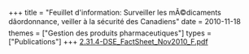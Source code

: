 +++
title = "Feuillet d'information: Surveiller les mÃ©dicaments dâordonnance, veiller à la sécurité des Canadiens"
date = 2010-11-18
themes = ["Gestion des produits pharmaceutiques"]
types = ["Publications"]
+++
[2.31.4-DSE_FactSheet_Nov2010_F.pdf](/files/2.31.4-DSE_FactSheet_Nov2010_F.pdf)
